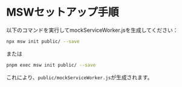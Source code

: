 # MSWセットアップ手順

以下のコマンドを実行してmockServiceWorker.jsを生成してください：

```bash
npx msw init public/ --save
```

または

```bash
pnpm exec msw init public/ --save
```

これにより、`public/mockServiceWorker.js`が生成されます。
